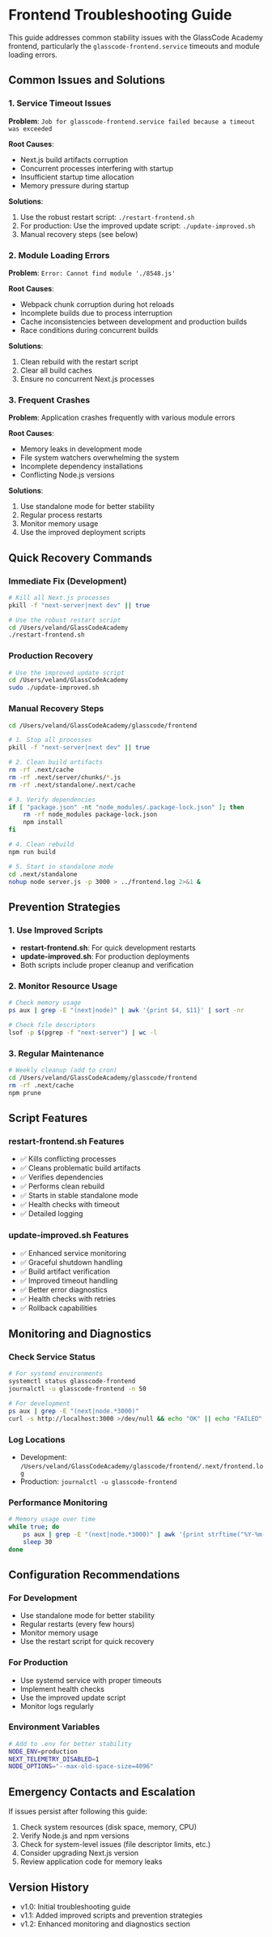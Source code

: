 # Frontend Troubleshooting Guide

This guide addresses common stability issues with the GlassCode Academy frontend, particularly the `glasscode-frontend.service` timeouts and module loading errors.

## Common Issues and Solutions

### 1. Service Timeout Issues

**Problem**: `Job for glasscode-frontend.service failed because a timeout was exceeded`

**Root Causes**:
- Next.js build artifacts corruption
- Concurrent processes interfering with startup
- Insufficient startup time allocation
- Memory pressure during startup

**Solutions**:
1. Use the robust restart script: `./restart-frontend.sh`
2. For production: Use the improved update script: `./update-improved.sh`
3. Manual recovery steps (see below)

### 2. Module Loading Errors

**Problem**: `Error: Cannot find module './8548.js'`

**Root Causes**:
- Webpack chunk corruption during hot reloads
- Incomplete builds due to process interruption
- Cache inconsistencies between development and production builds
- Race conditions during concurrent builds

**Solutions**:
1. Clean rebuild with the restart script
2. Clear all build caches
3. Ensure no concurrent Next.js processes

### 3. Frequent Crashes

**Problem**: Application crashes frequently with various module errors

**Root Causes**:
- Memory leaks in development mode
- File system watchers overwhelming the system
- Incomplete dependency installations
- Conflicting Node.js versions

**Solutions**:
1. Use standalone mode for better stability
2. Regular process restarts
3. Monitor memory usage
4. Use the improved deployment scripts

## Quick Recovery Commands

### Immediate Fix (Development)
```bash
# Kill all Next.js processes
pkill -f "next-server|next dev" || true

# Use the robust restart script
cd /Users/veland/GlassCodeAcademy
./restart-frontend.sh
```

### Production Recovery
```bash
# Use the improved update script
cd /Users/veland/GlassCodeAcademy
sudo ./update-improved.sh
```

### Manual Recovery Steps
```bash
cd /Users/veland/GlassCodeAcademy/glasscode/frontend

# 1. Stop all processes
pkill -f "next-server|next dev" || true

# 2. Clean build artifacts
rm -rf .next/cache
rm -rf .next/server/chunks/*.js
rm -rf .next/standalone/.next/cache

# 3. Verify dependencies
if [ "package.json" -nt "node_modules/.package-lock.json" ]; then
    rm -rf node_modules package-lock.json
    npm install
fi

# 4. Clean rebuild
npm run build

# 5. Start in standalone mode
cd .next/standalone
nohup node server.js -p 3000 > ../frontend.log 2>&1 &
```

## Prevention Strategies

### 1. Use Improved Scripts
- **restart-frontend.sh**: For quick development restarts
- **update-improved.sh**: For production deployments
- Both scripts include proper cleanup and verification

### 2. Monitor Resource Usage
```bash
# Check memory usage
ps aux | grep -E "(next|node)" | awk '{print $4, $11}' | sort -nr

# Check file descriptors
lsof -p $(pgrep -f "next-server") | wc -l
```

### 3. Regular Maintenance
```bash
# Weekly cleanup (add to cron)
cd /Users/veland/GlassCodeAcademy/glasscode/frontend
rm -rf .next/cache
npm prune
```

## Script Features

### restart-frontend.sh Features
- ✅ Kills conflicting processes
- ✅ Cleans problematic build artifacts
- ✅ Verifies dependencies
- ✅ Performs clean rebuild
- ✅ Starts in stable standalone mode
- ✅ Health checks with timeout
- ✅ Detailed logging

### update-improved.sh Features
- ✅ Enhanced service monitoring
- ✅ Graceful shutdown handling
- ✅ Build artifact verification
- ✅ Improved timeout handling
- ✅ Better error diagnostics
- ✅ Health checks with retries
- ✅ Rollback capabilities

## Monitoring and Diagnostics

### Check Service Status
```bash
# For systemd environments
systemctl status glasscode-frontend
journalctl -u glasscode-frontend -n 50

# For development
ps aux | grep -E "(next|node.*3000)"
curl -s http://localhost:3000 >/dev/null && echo "OK" || echo "FAILED"
```

### Log Locations
- Development: `/Users/veland/GlassCodeAcademy/glasscode/frontend/.next/frontend.log`
- Production: `journalctl -u glasscode-frontend`

### Performance Monitoring
```bash
# Memory usage over time
while true; do
    ps aux | grep -E "(next|node.*3000)" | awk '{print strftime("%Y-%m-%d %H:%M:%S"), $4"% memory", $11}'
    sleep 30
done
```

## Configuration Recommendations

### For Development
- Use standalone mode for better stability
- Regular restarts (every few hours)
- Monitor memory usage
- Use the restart script for quick recovery

### For Production
- Use systemd service with proper timeouts
- Implement health checks
- Use the improved update script
- Monitor logs regularly

### Environment Variables
```bash
# Add to .env for better stability
NODE_ENV=production
NEXT_TELEMETRY_DISABLED=1
NODE_OPTIONS="--max-old-space-size=4096"
```

## Emergency Contacts and Escalation

If issues persist after following this guide:

1. Check system resources (disk space, memory, CPU)
2. Verify Node.js and npm versions
3. Check for system-level issues (file descriptor limits, etc.)
4. Consider upgrading Next.js version
5. Review application code for memory leaks

## Version History

- v1.0: Initial troubleshooting guide
- v1.1: Added improved scripts and prevention strategies
- v1.2: Enhanced monitoring and diagnostics section